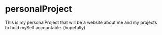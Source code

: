 # personalProject
This is my personalProject that will be a website about me and my projects to hold mySelf accountable. (hopefully)
